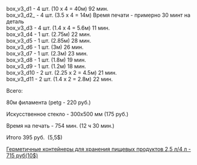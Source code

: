 box\_v3\_d1 - 4 шт. (10 х 4 = 40м) 92 мин.  
box\_v3\_d2\_ - 4 шт. (3.5 х 4 = 14м) Время печати - примерно 30 минт на деталь  
box\_v3\_d3 - 4 шт. (1.4 х 4 = 5.6м) 11 мин.  
box\_v3\_d4 - 1 шт. (2.75м) 22 мин.  
box\_v3\_d5 - 1 шт. (2.85м) 28 мин.  
box\_v3\_d6 - 1 шт. (3м) 26 мин.  
box\_v3\_d7 - 1 шт. (2.3м) 23 мин.  
box\_v3\_d8 - 1 шт. (1.8м) 19 мин.  
box\_v3\_d9 - 1 шт. (1.2м) 18 мин.  
box\_v3\_d10 - 2 шт. (2.25 х 2 = 4.5м) 21 мин.  
box\_v3\_d11 - 2 шт. (1.4 х 2 = 2.8м) 22 мин.

Всего:

80м филамента (petg - 220 руб.) 

Искусственное стекло - 300х500 мм (175 руб.)

Время на печать - 754 мин. (12 ч 30 мин.)

Итого 395 руб.  (5,5$)

[Герметичные контейнеры для хранения пищевых продуктов 2,5 л/4 л - 715 руб(10$)](https://aliexpress.ru/item/1005002246331839.html?item_id=1005002246331839&sku_id=12000020986733123)
